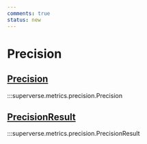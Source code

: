 ```yaml
---
comments: true
status: new
---
```


# Precision

<div class="md-typeset">
    <h2><a href="#superverse.metrics.precision.Precision">Precision</a></h2>
</div>

:::superverse.metrics.precision.Precision

<div class="md-typeset">
    <h2><a href="#superverse.metrics.precision.PrecisionResult">PrecisionResult</a></h2>
</div>

:::superverse.metrics.precision.PrecisionResult
